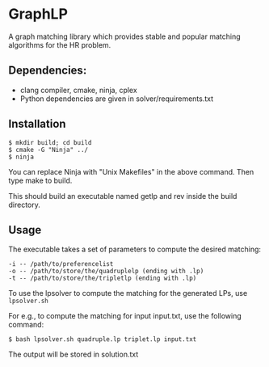 # GraphLP
A graph matching library which provides stable and popular matching algorithms for the HR problem.


## Dependencies:
+ clang compiler, cmake, ninja, cplex
+ Python dependencies are given in solver/requirements.txt


## Installation
    $ mkdir build; cd build
    $ cmake -G "Ninja" ../
    $ ninja

You can replace Ninja with "Unix Makefiles" in the above command.
Then type make to build.

This should build an executable named getlp and rev inside the build directory.


## Usage
The executable takes a set of parameters to compute the desired matching:

	-i -- /path/to/preferencelist
	-o -- /path/to/store/the/quadruplelp (ending with .lp)
    -t -- /path/to/store/the/tripletlp (ending with .lp)
To use the lpsolver to compute the matching for the generated LPs, use `lpsolver.sh`

For e.g., to compute the matching for input input.txt, use the following command:

	$ bash lpsolver.sh quadruple.lp triplet.lp input.txt
The output will be stored in solution.txt
